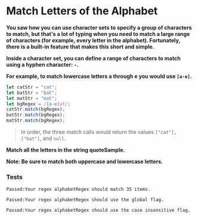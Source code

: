 # Match Letters of the Alphabet

**You saw how you can use character sets to specify a group of characters to match, but that's a lot of typing when you need to match a large range of characters (for example, every letter in the alphabet). Fortunately, there is a built-in feature that makes this short and simple.**

**Inside a character set, you can define a range of characters to match using a hyphen character: `-`.**

**For example, to match lowercase letters a through e you would use `[a-e]`.**

```js
let catStr = "cat";
let batStr = "bat";
let matStr = "mat";
let bgRegex = /[a-e]at/;
catStr.match(bgRegex);
batStr.match(bgRegex);
matStr.match(bgRegex);
```

> In order, the three match calls would return the values `["cat"], ["bat"]`, and `null`.

**Match all the letters in the string quoteSample.**

**Note: Be sure to match both uppercase and lowercase letters.**

### Tests

`Passed:Your regex alphabetRegex should match 35 items.`

`Passed:Your regex alphabetRegex should use the global flag.`

`Passed:Your regex alphabetRegex should use the case insensitive flag.`
